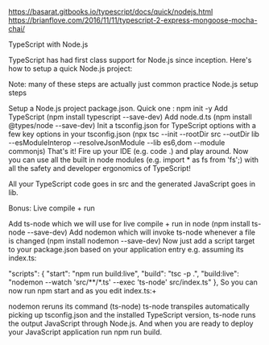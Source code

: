 https://basarat.gitbooks.io/typescript/docs/quick/nodejs.html
https://brianflove.com/2016/11/11/typescript-2-express-mongoose-mocha-chai/

TypeScript with Node.js

TypeScript has had first class support for Node.js since inception. Here's how to setup a quick Node.js project:

Note: many of these steps are actually just common practice Node.js setup steps

Setup a Node.js project package.json. Quick one : npm init -y
Add TypeScript (npm install typescript --save-dev)
Add node.d.ts (npm install @types/node --save-dev)
Init a tsconfig.json for TypeScript options with a few key options in your tsconfig.json (npx tsc --init --rootDir src --outDir lib --esModuleInterop --resolveJsonModule --lib es6,dom --module commonjs)
That's it! Fire up your IDE (e.g. code .) and play around. Now you can use all the built in node modules (e.g. import * as fs from 'fs';) with all the safety and developer ergonomics of TypeScript!

All your TypeScript code goes in src and the generated JavaScript goes in lib.

Bonus: Live compile + run

Add ts-node which we will use for live compile + run in node (npm install ts-node --save-dev)
Add nodemon which will invoke ts-node whenever a file is changed (npm install nodemon --save-dev)
Now just add a script target to your package.json based on your application entry e.g. assuming its index.ts:

  "scripts": {
    "start": "npm run build:live",
    "build": "tsc -p .",
    "build:live": "nodemon --watch 'src/**/*.ts' --exec 'ts-node' src/index.ts"
  },
So you can now run npm start and as you edit index.ts:+

nodemon reruns its command (ts-node)
ts-node transpiles automatically picking up tsconfig.json and the installed TypeScript version,
ts-node runs the output JavaScript through Node.js.
And when you are ready to deploy your JavaScript application run npm run build.

